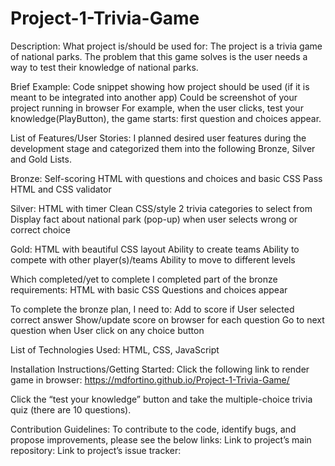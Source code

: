 # Project-1-Trivia-Game
Description:
What project is/should be used for:
The project is a trivia game of national parks. The problem that this game solves is the user needs a way to test their knowledge of national parks. 

Brief Example:
Code snippet showing how project should be used (if it is meant to be integrated into another app)
Could be screenshot of your project running in browser
For example, when the user clicks, test your knowledge(PlayButton), the game starts: first question and choices appear. 


List of Features/User Stories:
I planned desired user features during the development stage and categorized them into the following Bronze, Silver and Gold Lists.

Bronze: 
Self-scoring
HTML with questions and choices and basic CSS
Pass HTML and CSS validator

Silver:
HTML with timer
Clean CSS/style 
2 trivia categories to select from
Display fact about national park (pop-up) when user selects wrong or correct choice

Gold:
HTML with beautiful CSS layout
Ability to create teams
Ability to compete with other player(s)/teams
Ability to move to different levels 

Which completed/yet to complete
I completed part of the bronze requirements: 
HTML with basic CSS
Questions and choices appear

To complete the bronze plan, I need to:
Add to score if User selected correct answer
Show/update score on browser for each question
Go to next question when User click on any choice button


List of Technologies Used:
HTML, CSS, JavaScript

Installation Instructions/Getting Started:
Click the following link to render game in browser: https://mdfortino.github.io/Project-1-Trivia-Game/ 

Click the “test your knowledge” button and take the multiple-choice trivia quiz (there are 10 questions). 

Contribution Guidelines:
To contribute to the code, identify bugs, and propose improvements, please see the below links: 
Link to project’s main repository: 
Link to project’s issue tracker: 
